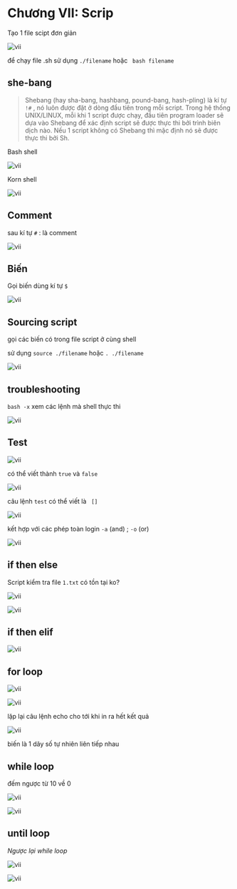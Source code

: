 # Chương VII: Scrip


Tạo 1 file scipt đơn giản

![vii](https://github.com/minhvl/linux/blob/trainning/image/VII/1.png)


để chạy file .sh sử dụng `./filename` hoặc ` bash filename`



## she-bang

> Shebang (hay sha-bang, hashbang, pound-bang, hash-pling) là kí tự `!#` , nó luôn được đặt ở dòng đầu tiên trong mỗi script. Trong hệ thống UNIX/LINUX, mỗi khi 1 script được chạy, đầu tiên program loader sẽ dựa vào Shebang để xác định script sẽ được thực thi bởi trình biên dịch nào. Nếu 1 script không có Shebang thì mặc định nó sẽ được thực thi bởi Sh.


Bash shell

![vii](https://github.com/minhvl/linux/blob/trainning/image/VII/2.png)


Korn shell

![vii](https://github.com/minhvl/linux/blob/trainning/image/VII/3.png)

## Comment

sau kí tự `#` : là comment

![vii](https://github.com/minhvl/linux/blob/trainning/image/VII/4.png)


## Biến

Gọi biến dùng kí tự `$`

![vii](https://github.com/minhvl/linux/blob/trainning/image/VII/5.png)


## Sourcing script

gọi các biến có trong file script ở cùng shell

sử dụng `source ./filename` hoặc `. ./filename`


![vii](https://github.com/minhvl/linux/blob/trainning/image/VII/6.png)


## troubleshooting

`bash -x` xem các lệnh mà shell thực thi

![vii](https://github.com/minhvl/linux/blob/trainning/image/VII/7.png)


## Test

![vii](https://github.com/minhvl/linux/blob/trainning/image/VII/8.png)


có thể viết thành `true` và `false`

![vii](https://github.com/minhvl/linux/blob/trainning/image/VII/9.png)



câu lệnh `test` có thể  viết là ` []`

![vii](https://github.com/minhvl/linux/blob/trainning/image/VII/10.png)



kết hợp với các phép toàn login `-a` (and) ; `-o` (or)


![vii](https://github.com/minhvl/linux/blob/trainning/image/VII/11.png)


## if then else

Script kiểm tra file `1.txt` có tồn tại ko?

![vii](https://github.com/minhvl/linux/blob/trainning/image/VII/12.png)

![vii](https://github.com/minhvl/linux/blob/trainning/image/VII/13.png)



## if then elif

![vii](https://github.com/minhvl/linux/blob/trainning/image/VII/14.png)


## for loop


![vii](https://github.com/minhvl/linux/blob/trainning/image/VII/15.png)

![vii](https://github.com/minhvl/linux/blob/trainning/image/VII/16.png)

lặp lại câu lệnh echo cho tới khi in ra hết kết quả



![vii](https://github.com/minhvl/linux/blob/trainning/image/VII/17.png)

biến là 1 dãy số tự nhiên liên tiếp nhau



## while loop

đếm ngược từ 10 về 0


![vii](https://github.com/minhvl/linux/blob/trainning/image/VII/18.png)

![vii](https://github.com/minhvl/linux/blob/trainning/image/VII/19.png)


## until loop

_Ngược lại while loop_

![vii](https://github.com/minhvl/linux/blob/trainning/image/VII/20.png)


![vii](https://github.com/minhvl/linux/blob/trainning/image/VII/21.png)


